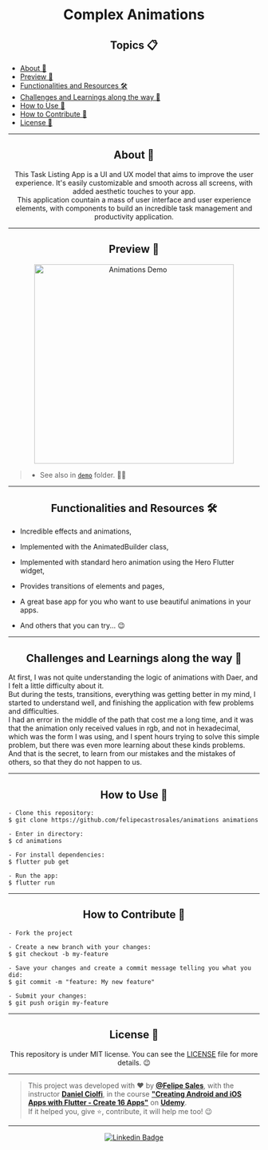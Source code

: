 <h1 align="center">Complex Animations</h1>

   <h2 align="center">Topics 📋</h2>

   <p>
   
   - [About 📖](#about-)
   - [Preview 📱](#preview-)
   - [Functionalities and Resources 🛠️](#functionalities-and-resources-%EF%B8%8F)
   - [Challenges and Learnings along the way 🤯](#---challenges-and-learnings-along-the-way----)
   - [How to Use 🤔](#how-to-use-)
   - [How to Contribute 💪](#how-to-contribute-)
   - [License 📝](#license-)

   </p>

---

<h2 align="center">About 📖</h2>
   
<p align="center">
  This Task Listing App is a UI and UX model that aims to improve the user experience. It's easily customizable and smooth across all screens, with added aesthetic touches to your app.<br>
  This application countain a mass of user interface and user experience elements, with components to build an incredible task management and productivity application.<br>
</p>

---

<h2 align="center">Preview 📱</h2>

  <p align="center">
      <img src="assets/images/demo/animationsdemo.gif" width="400" alt="Animations Demo">
   </p>
   
   > * See also in [`demo`](https://github.com/felipecastrosales/animations/tree/master/assets/images/demo/animationsdemo.gif) folder. 🧐📂

---

<h2 align="center">Functionalities and Resources 🛠️</h2>

   <p>

- Incredible effects and animations,
- Implemented with the AnimatedBuilder class,
- Implemented with standard hero animation using the Hero Flutter widget,
- Provides transitions of elements and pages,
- A great base app for you who want to use beautiful animations in your apps.
- And others that you can try... 😉

   </p>

---

<h2 align="center">Challenges and Learnings along the way 🤯</h2>

   <p>
   At first, I was not quite understanding the logic of animations with Daer, and I felt a little difficulty about it.<br>
   But during the tests, transitions, everything was getting better in my mind, I started to understand well, and finishing the application with few problems and difficulties.<br>
   I had an error in the middle of the path that cost me a long time, and it was that the animation only received values in rgb, and not in hexadecimal, which was the form I was using, and I spent hours trying to solve this simple problem, but there was even more learning about these kinds problems.<br>
   And that is the secret, to learn from our mistakes and the mistakes of others, so that they do not happen to us. 

   </p> 

---

<h2 align="center">How to Use 🤔</h2>

   ```
   - Clone this repository:
   $ git clone https://github.com/felipecastrosales/animations animations

   - Enter in directory:
   $ cd animations

   - For install dependencies:
   $ flutter pub get

   - Run the app: 
   $ flutter run
   ```

---

<h2 align="center">How to Contribute 💪</h2>

   ```
   - Fork the project 

   - Create a new branch with your changes:
   $ git checkout -b my-feature

   - Save your changes and create a commit message telling you what you did:
   $ git commit -m "feature: My new feature"

   - Submit your changes:
   $ git push origin my-feature
   ```

---

<h2 align="center">License 📝</h2>

<p align="center">
   This repository is under MIT license. You can see the <a href="https://github.com/felipecastrosales/animations/blob/master/LICENSE">LICENSE</a> file for more details. 😉
</p>

   ---

   >This project was developed with ❤️ by **[@Felipe Sales](https://www.linkedin.com/in/felipecastrosales/)**, with the instructor **[Daniel Ciolfi](https://linkedin.com/in/danielciolfi)**, in the course  **["Creating Android and iOS Apps with Flutter - Create 16 Apps"](https://www.udemy.com/course/curso-completo-flutter-app-android-ios)** on **[Udemy](https://www.udemy.com/)**.<br>
   If it helped you, give ⭐, contribute, it will help me too! 😉

---

   <div align="center">

   [![Linkedin Badge](https://img.shields.io/badge/-Felipe%20Sales-292929?style=flat-square&logo=Linkedin&logoColor=white&link=https://www.linkedin.com/in/felipecastrosales/)](https://www.linkedin.com/in/felipecastrosales/)

   </div>